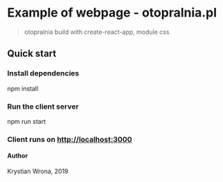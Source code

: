 # Example of webpage - otopralnia.pl

> otopralnia build with create-react-app, module css

## Quick start

### Install dependencies

npm install

### Run the client server

npm run start

### Client runs on <http://localhost:3000>

#### Author

Krystian Wrona, 2019
